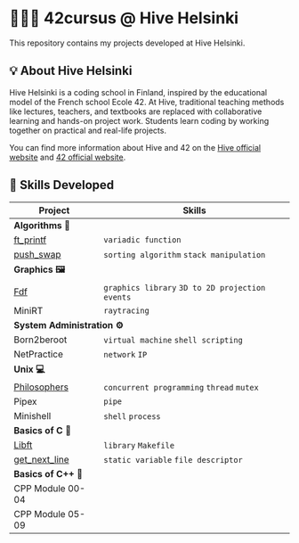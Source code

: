 # 👨🏻‍💻 42cursus @ Hive Helsinki

This repository contains my projects developed at Hive Helsinki.

## 💡 About Hive Helsinki

Hive Helsinki is a coding school in Finland, inspired by the educational model of the French school Ecole 42. At Hive, traditional teaching methods like lectures, teachers, and textbooks are replaced with collaborative learning and hands-on project work. Students learn coding by working together on practical and real-life projects.

You can find more information about Hive and 42 on the [Hive official website](https://www.hive.fi/en/) and [42 official website](https://42.fr/en/homepage/).

## 🚀 Skills Developed

<table>
  <thead>
    <tr>
      <th>Project</th>
      <th>Skills</th>
    </tr>
  </thead>
  <tbody>
    <tr>
      <td colspan="2"><strong> Algorithms 🧮 </strong></td>
    </tr>
    <tr>
      <td><a href="https://github.com/wengcychan/42cursus-ft_printf.git">ft_printf</a></td>
      <td><code>variadic function</code></td>
    </tr>
    <tr>
      <td><a href="https://github.com/wengcychan/42cursus-push_swap.git">push_swap</a></td>
      <td><code>sorting algorithm</code> <code>stack manipulation</code></td>
    </tr>
    <tr>
      <td colspan="2"><strong> Graphics 🖼️ </strong></td>
    </tr>
    <tr>
      <td><a href="https://github.com/wengcychan/42cursus-fdf.git">Fdf</a></td>
      <td><code>graphics library</code> <code>3D to 2D projection</code> <code>events</code></td>
    </tr>
    <tr>
      <td>MiniRT</td>
      <td><code>raytracing</code></td>
    </tr>
    <tr>
      <td colspan="2"><strong> System Administration ⚙️ </strong></td>
    </tr>
    <tr>
      <td>Born2beroot</td>
      <td><code>virtual machine</code> <code>shell scripting</code></td>
    </tr>
    <tr>
      <td>NetPractice</td>
      <td><code>network</code> <code>IP</code></td>
    </tr>
    <tr>
      <td colspan="2"><strong> Unix 💻 </strong></td>
    </tr>
    <tr>
      <td><a href="https://github.com/wengcychan/42cursus-philo.git">Philosophers</a></td>
      <td><code>concurrent programming</code> <code>thread</code> <code>mutex</code></td>
    </tr>
    <tr>
      <td>Pipex</td>
      <td><code>pipe</code></td>
    </tr>
    <tr>
      <td>Minishell</td>
      <td><code>shell</code> <code>process</code></td>
    </tr>
    <tr>
      <td colspan="2"><strong> Basics of C 📗 </strong></td>
    </tr>
    <tr>
      <td><a href="https://github.com/wengcychan/42cursus-libft.git">Libft</a></td>
      <td><code>library</code> <code>Makefile</code></td>
    </tr>
    <tr>
      <td><a href="https://github.com/wengcychan/42cursus-gnl.git">get_next_line</a></td>
      <td><code>static variable</code> <code>file descriptor</code></td>
    </tr>
    <tr>
      <td colspan="2"><strong> Basics of C++ 📘 </strong></td>
    </tr>
    <tr>
      <td>CPP Module 00-04</td>
      <td></td>
    </tr>
    <tr>
      <td>CPP Module 05-09</td>
      <td></td>
    </tr>
  </tbody>
</table>
